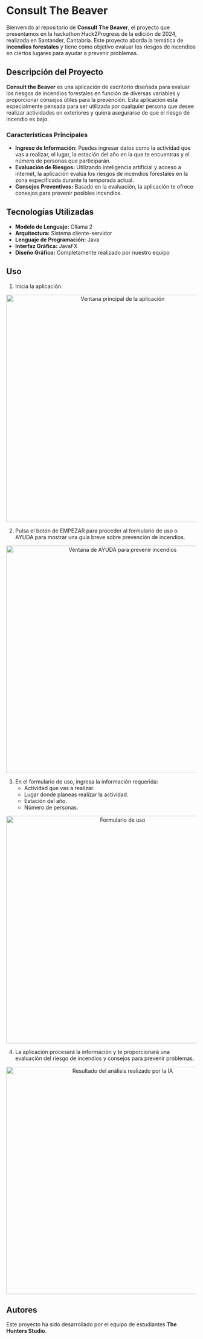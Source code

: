 # Consult The Beaver

Bienvenido al repositorio de **Consult The Beaver**, el proyecto que presentamos en la hackathon Hack2Progress de la edición de 2024, realizada en Santander, Cantabria. Este proyecto aborda la temática de **incendios forestales** y tiene como objetivo evaluar los riesgos de incendios en ciertos lugares para ayudar a prevenir problemas.

## Descripción del Proyecto

**Consult the Beaver** es una aplicación de escritorio diseñada para evaluar los riesgos de incendios forestales en función de diversas variables y proporcionar consejos útiles para la prevención. Esta aplicación está especialmente pensada para ser utilizada por cualquier persona que desee realizar actividades en exteriores y quiera asegurarse de que el riesgo de incendio es bajo.

### Características Principales

- **Ingreso de Información:** Puedes ingresar datos como la actividad que vas a realizar, el lugar, la estación del año en la que te encuentras y el número de personas que participarán.
- **Evaluación de Riesgos:** Utilizando inteligencia artificial y acceso a internet, la aplicación evalúa los riesgos de incendios forestales en la zona especificada durante la temporada actual.
- **Consejos Preventivos:** Basado en la evaluación, la aplicación te ofrece consejos para prevenir posibles incendios.

## Tecnologías Utilizadas

- **Modelo de Lenguaje:** Ollama 2
- **Arquitectura:** Sistema cliente-servidor
- **Lenguaje de Programación:** Java
- **Interfaz Gráfica:** JavaFX
- **Diseño Gráfico:** Completamente realizado por nuestro equipo

## Uso

1. Inicia la aplicación.
<p align="center">
  <img src="retoHack/src/main/resources/img/WhatsApp%20Image%202024-03-02%20at%2015.02.13.jpeg" alt="Ventana principal de la aplicación" width="600"/>
</p>

2. Pulsa el botón de EMPEZAR para proceder al formulario de uso o AYUDA para mostrar una guía breve sobre prevención de incendios.
<p align="center">
  <img src="retoHack/src/main/resources/img/cartel.png" alt="Ventana de AYUDA para prevenir incendios" width="600"/>
</p>

3. En el formulario de uso, ingresa la información requerida:
   - Actividad que vas a realizar.
   - Lugar donde planeas realizar la actividad.
   - Estación del año.
   - Número de personas.
<p align="center">
  <img src="retoHack/src/main/resources/img/WhatsApp%20Image%202024-03-02%20at%2015.21.42.jpeg" alt="Formulario de uso" width="600"/>
</p>

4. La aplicación procesará la información y te proporcionará una evaluación del riesgo de incendios y consejos para prevenir problemas.
<p align="center">
  <img src="retoHack/src/main/resources/img/fb893976-fdc2-424f-a453-29a4430376fe.jpg" alt="Resultado del análisis realizado por la IA" width="600"/>
</p>

## Autores

Este proyecto ha sido desarrollado por el equipo de estudiantes **The Hunters Studio**.

